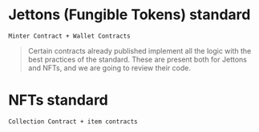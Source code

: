 # Jettons (Fungible Tokens) standard

```Minter Contract + Wallet Contracts```

> Certain contracts already published implement all the logic with the best practices of the standard. These are present both for Jettons and NFTs, and we are going to review their code.



# NFTs standard

```Collection Contract + item contracts ```